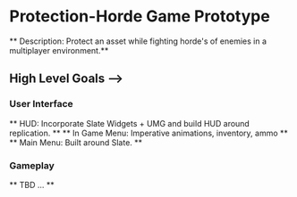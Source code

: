 # Protection-Horde Game Prototype

** Description: Protect an asset while fighting horde's of enemies in a multiplayer environment.**

## High Level Goals -->

### User Interface

** HUD: Incorporate Slate Widgets + UMG and build HUD around replication. **
** In Game Menu: Imperative animations, inventory, ammo **
** Main Menu: Built around Slate. **

### Gameplay

** TBD ... **
